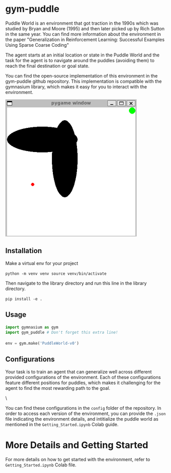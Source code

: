 # gym-puddle
Puddle World is an environment that got traction in the 1990s which was studied by Bryan and Moore (1995) and then later picked up by Rich Sutton in the same year. You can find more information about the environment in the paper "Generalization in Reinforcement Learning: Successful Examples Using Sparse Coarse Coding"

The agent starts at an initial location or state in the Puddle World and the task for the agent is to navigate around the puddles (avoiding them) to reach the final destination or goal state.

You can find the open-source implementation of this environment in the gym-puddle github repository. This implementation is compatible with the gymnasium library, which makes it easy for you to interact with the environment.

<kbd>
  <img src='puddle_world.png'/>
</kbd>

## Installation
Make a virtual env for your project

`python -m venv venv
source venv/bin/activate`

Then navigate to the library directory and run this line in the library directory.

`pip install -e .`

## Usage
```python
import gymnasium as gym
import gym_puddle # Don't forget this extra line!

env = gym.make('PuddleWorld-v0')
```

##  Configurations
Your task is to train an agent that can generalize well across different provided configurations of the environment. Each of these configurations feature different positions for puddles, which makes it challenging for the agent to find the most rewarding path to the goal.

\\

You can find these configurations in the `config` folder of the repository. In order to access each version of the environment, you can provide the `.json` file indicating the environment details, and intitialize the puddle world as mentioned in the  `Getting_Started.ipynb` Colab guide.

# More Details and Getting Started
For more details on how to get started with the environment, refer to `Getting_Started.ipynb` Colab file.

